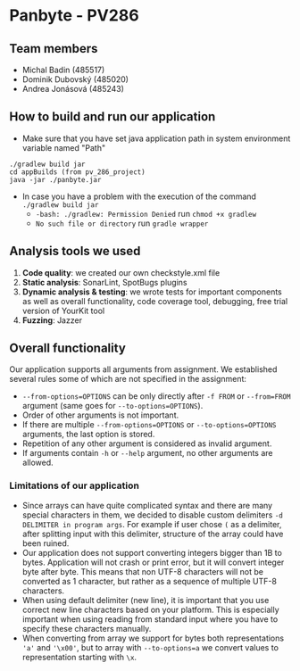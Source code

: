 # Panbyte - PV286 #

## Team members ##
- Michal Badin (485517)
- Dominik Dubovský (485020)
- Andrea Jonásová (485243)

## How to build and run our application ##
- Make sure that you have set java application path in system environment variable named "Path"
```
./gradlew build jar
cd appBuilds (from pv_286_project)
java -jar ./panbyte.jar
```
- In case you have a problem with the execution of the command ```./gradlew build jar```
  - ```-bash: ./gradlew: Permission Denied``` run ```chmod +x gradlew```
  - ```No such file or directory``` run ```gradle wrapper```
## Analysis tools we used ##
1. __Code quality__: we created our own checkstyle.xml file
2. __Static analysis__: SonarLint, SpotBugs plugins 
3. __Dynamic analysis & testing__: we wrote tests for important components as well as overall functionality, 
code coverage tool, debugging, free trial version of YourKit tool 
4. __Fuzzing__: Jazzer

## Overall functionality ##
Our application supports all arguments from assignment. We established several rules some of which are not specified in 
the assignment:
 - ```--from-options=OPTIONS``` can be only directly after ```-f FROM``` or ```--from=FROM``` argument (same goes for 
```--to-options=OPTIONS```).
 - Order of other arguments is not important.
 - If there are multiple ```--from-options=OPTIONS``` or ```--to-options=OPTIONS``` arguments, the last option is stored.
 - Repetition of any other argument is considered as invalid argument.
 - If arguments contain ```-h``` or ```--help``` argument, no other arguments are allowed.

### Limitations of our application ###
 - Since arrays can have quite complicated syntax and there are many special characters in them, 
we decided to disable custom delimiters ```-d DELIMITER in program args```. For example if user chose ``` ( ``` as a 
delimiter, after splitting input with this delimiter, structure of the array could have been ruined.
 - Our application does not support converting integers bigger than 1B to bytes. Application will not crash or print 
error, but it will convert integer byte after byte. This means that non UTF-8 characters will not be converted as 1 
character, but rather as a sequence of multiple UTF-8 characters.
 - When using default delimiter (new line), it is important that you use correct new line characters based on your 
platform. This is especially important when using reading from standard input where you have to specify these characters 
manually.
 - When converting from array we support for bytes both representations ```'a'``` and ```'\x00'```, but to array with ```--to-options=a``` we convert values to representation starting with ```\x```.



